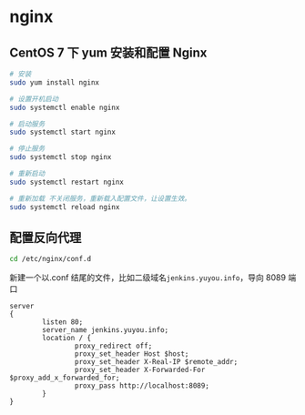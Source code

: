 # nginx

## CentOS 7 下 yum 安装和配置 Nginx

```bash
# 安装
sudo yum install nginx

# 设置开机启动
sudo systemctl enable nginx

# 启动服务
sudo systemctl start nginx

# 停止服务
sudo systemctl stop nginx

# 重新启动
sudo systemctl restart nginx

# 重新加载 不关闭服务，重新载入配置文件，让设置生效。
sudo systemctl reload nginx
```

## 配置反向代理

```bash
cd /etc/nginx/conf.d
```

新建一个以.conf 结尾的文件，比如二级域名`jenkins.yuyou.info`，导向 8089 端口

```
server
{
        listen 80;
        server_name jenkins.yuyou.info;
        location / {
                proxy_redirect off;
                proxy_set_header Host $host;
                proxy_set_header X-Real-IP $remote_addr;
                proxy_set_header X-Forwarded-For $proxy_add_x_forwarded_for;
                proxy_pass http://localhost:8089;
        }
}
```
